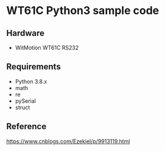# WT61C Python3 sample code

## Hardware

* WitMotion WT61C RS232

## Requirements

* Python 3.8.x
* math
* re
* pySerial
* struct

## Reference

 https://www.cnblogs.com/Ezekiel/p/9913119.html

